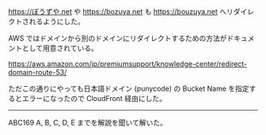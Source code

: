 <https://ぼうずや.net> や <https://bozuya.net> も <https://bouzuya.net> へリダイレクトされるようにした。

AWS ではドメインから別のドメインにリダイレクトするための方法がドキュメントとして用意されている。

<https://aws.amazon.com/jp/premiumsupport/knowledge-center/redirect-domain-route-53/>

ただこの通りにやっても日本語ドメイン (punycode) の Bucket Name を指定するとエラーになったので CloudFront 経由にした。

---

ABC169 A, B, C, D, E までを解説を聞いて解いた。
